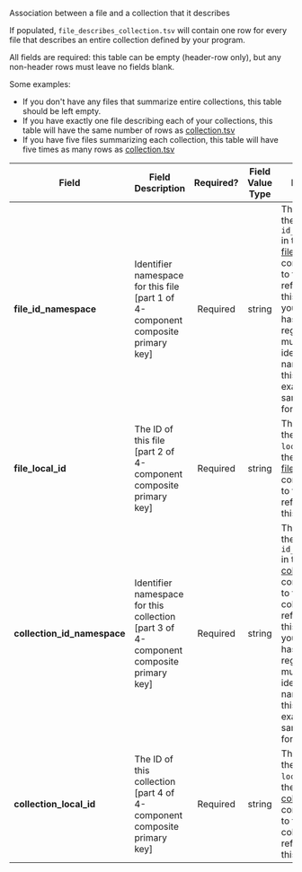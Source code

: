 Association between a file and a collection that it describes

If populated, `file_describes_collection.tsv` will contain one row for every file that describes an entire collection defined by your program.

All fields are required: this table can be empty (header-row only), but any non-header rows must leave no fields blank.

Some examples:   
- If you don't have any files that summarize entire collections, this table should be left empty.
- If you have exactly one file describing each of your collections, this table will have the same number of rows as [collection.tsv](./TableInfo:-collection.tsv)
- If you have five files summarizing each collection, this table will have five times as many rows as [collection.tsv](./TableInfo:-collection.tsv)

Field | Field Description | Required? | Field Value Type | Extra Info 
------|-------------------|:-----------:|:-------------:|------------
**file_id_namespace** | Identifier namespace for this file [part 1 of 4-component composite primary key] | Required | string | This will be the value of `id_namespace` in the row in [file.tsv](./TableInfo:-file.tsv) corresponding to the file referenced in this row. If your program has not registered multiple CFDE identifier namespaces, this will be exactly the same value for all rows.
**file_local_id** | The ID of this file [part 2 of 4-component composite primary key] | Required | string | This will be the value of `local_id` in the row in [file.tsv](./TableInfo:-file.tsv) corresponding to the file referenced in this row.
**collection_id_namespace** | Identifier namespace for this collection [part 3 of 4-component composite primary key] | Required | string | This will be the value of `id_namespace` in the row in [collection.tsv](./TableInfo:-collection.tsv) corresponding to the collection referenced in this row. If your program has not registered multiple CFDE identifier namespaces, this will be exactly the same value for all rows.
**collection_local_id** | The ID of this collection [part 4 of 4-component composite primary key] | Required | string | This will be the value of `local_id` in the row in [collection.tsv](./TableInfo:-collection.tsv) corresponding to the collection referenced in this row.
